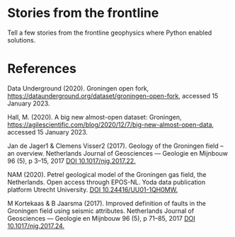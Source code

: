 # Stories from the frontline

Tell a few stories from the frontline geophysics where Python enabled solutions.

# References

Data Underground (2020). Groningen open fork, https://dataunderground.org/dataset/groningen-open-fork, accessed 15 January 2023.

Hall, M. (2020). A big new almost-open dataset: Groningen, https://agilescientific.com/blog/2020/12/7/big-new-almost-open-data, accessed 15 January 2023.

Jan de Jager1 & Clemens Visser2 (2017). Geology of the Groningen field – an overview. Netherlands Journal of Geosciences — Geologie en Mijnbouw 96 (5), p 3–15, 2017 [DOI 10.1017/njg.2017.22.](https://www.cambridge.org/core/journals/netherlands-journal-of-geosciences/article/geology-of-the-groningen-field-an-overview/9947C006B646623624ADF30D3C6C8CC5)

NAM (2020). Petrel geological model of the Groningen gas field, the Netherlands. Open access through EPOS-NL. Yoda data publication platform Utrecht University. [DOI 10.24416/UU01-1QH0MW.](https://public.yoda.uu.nl/geo/UU01/1QH0MW.html)

M Kortekaas & B Jaarsma (2017). Improved definition of faults in the Groningen field using seismic attributes. Netherlands Journal of Geosciences — Geologie en Mijnbouw 96 (5), p 71–85, 2017 [DOI 10.1017/njg.2017.24.](https://www.cambridge.org/core/journals/netherlands-journal-of-geosciences/article/improved-definition-of-faults-in-the-groningen-field-using-seismic-attributes/554FE576A50E25A8219D261D6BF270A1#article)
